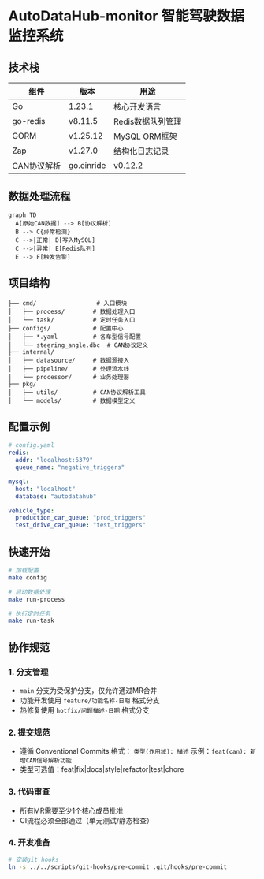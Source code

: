 # AutoDataHub-monitor 智能驾驶数据监控系统

## 技术栈

| 组件       | 版本       | 用途                  |
|------------|------------|----------------------|
| Go         | 1.23.1     | 核心开发语言          |
| go-redis   | v8.11.5    | Redis数据队列管理     |
| GORM       | v1.25.12   | MySQL ORM框架         |
| Zap        | v1.27.0    | 结构化日志记录        |
| CAN协议解析| go.einride | v0.12.2              |

## 数据处理流程
```mermaid
graph TD
  A[原始CAN数据] --> B[协议解析]
  B --> C{异常检测}
  C -->|正常| D[写入MySQL]
  C -->|异常| E[Redis队列]
  E --> F[触发告警]
```

## 项目结构
```
├── cmd/                 # 入口模块
│   ├── process/        # 数据处理入口
│   └── task/           # 定时任务入口
├── configs/            # 配置中心
│   ├── *.yaml          # 各车型信号配置
│   └── steering_angle.dbc  # CAN协议定义
├── internal/
│   ├── datasource/     # 数据源接入
│   ├── pipeline/       # 处理流水线
│   └── processor/      # 业务处理器
├── pkg/
│   ├── utils/          # CAN协议解析工具
│   └── models/         # 数据模型定义
```

## 配置示例
```yaml
# config.yaml
redis:
  addr: "localhost:6379"
  queue_name: "negative_triggers"

mysql:
  host: "localhost"
  database: "autodatahub"

vehicle_type:
  production_car_queue: "prod_triggers"
  test_drive_car_queue: "test_triggers"
```

## 快速开始
```bash
# 加载配置
make config 

# 启动数据处理
make run-process

# 执行定时任务
make run-task
```

## 协作规范

### 1. 分支管理
- `main` 分支为受保护分支，仅允许通过MR合并
- 功能开发使用 `feature/功能名称-日期` 格式分支
- 热修复使用 `hotfix/问题描述-日期` 格式分支

### 2. 提交规范
- 遵循 Conventional Commits 格式：
  `类型(作用域): 描述`
  示例：`feat(can): 新增CAN信号解析功能`
- 类型可选值：feat|fix|docs|style|refactor|test|chore

### 3. 代码审查
- 所有MR需要至少1个核心成员批准
- CI流程必须全部通过（单元测试/静态检查）

### 4. 开发准备
```bash
# 安装git hooks
ln -s ../../scripts/git-hooks/pre-commit .git/hooks/pre-commit
```